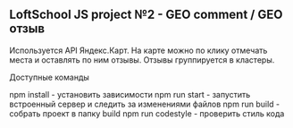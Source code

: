 ## LoftSchool JS project №2 - GEO comment / GEO отзыв

Используется API Яндекс.Карт. На карте можно по клику отмечать места и оставлять по ним отзывы. 
Отзывы группируется в кластеры. 

Доступные команды

npm install - установить зависимости
npm run start - запустить встроенный сервер и следить за изменениями файлов
npm run build - собрать проект в папку build
npm run codestyle - проверить стиль кода
